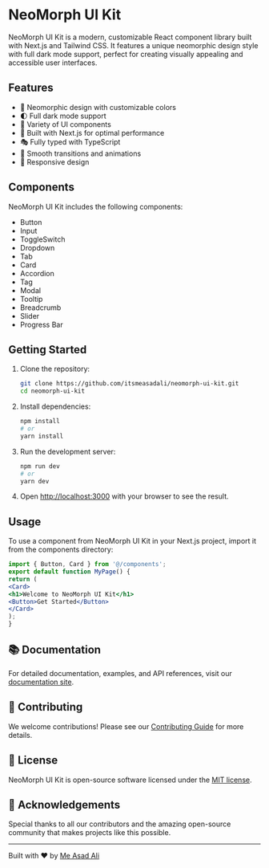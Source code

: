 # NeoMorph UI Kit

NeoMorph UI Kit is a modern, customizable React component library built with Next.js and Tailwind CSS. It features a unique neomorphic design style with full dark mode support, perfect for creating visually appealing and accessible user interfaces.

## Features

- 🎨 Neomorphic design with customizable colors
- 🌓 Full dark mode support
- 🧩 Variety of UI components
- 🚀 Built with Next.js for optimal performance
- 🎭 Fully typed with TypeScript
- 🎢 Smooth transitions and animations
- 📱 Responsive design

## Components

NeoMorph UI Kit includes the following components:

- Button
- Input
- ToggleSwitch
- Dropdown
- Tab
- Card
- Accordion
- Tag
- Modal
- Tooltip
- Breadcrumb
- Slider
- Progress Bar

## Getting Started

1. Clone the repository:
   ```bash
   git clone https://github.com/itsmeasadali/neomorph-ui-kit.git
   cd neomorph-ui-kit
   ```

2. Install dependencies:
   ```bash
   npm install
   # or
   yarn install
   ```

3. Run the development server:
   ```bash
   npm run dev
   # or
   yarn dev
   ```

4. Open [http://localhost:3000](http://localhost:3000) with your browser to see the result.

## Usage

To use a component from NeoMorph UI Kit in your Next.js project, import it from the components directory:


```jsx
import { Button, Card } from '@/components';
export default function MyPage() {
return (
<Card>
<h1>Welcome to NeoMorph UI Kit</h1>
<Button>Get Started</Button>
</Card>
);
}
```

## 📚 Documentation

For detailed documentation, examples, and API references, visit our [documentation site](https://neomorph-ui-kit-docs.vercel.app).

## 🤝 Contributing

We welcome contributions! Please see our [Contributing Guide](CONTRIBUTING.md) for more details.

## 📄 License

NeoMorph UI Kit is open-source software licensed under the [MIT license](LICENSE).

## 🙏 Acknowledgements

Special thanks to all our contributors and the amazing open-source community that makes projects like this possible.

---

Built with ❤️ by [Me Asad Ali](https://github.com/itsmeasadali)

